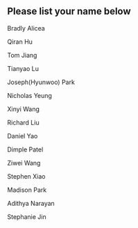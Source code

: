 ## Please list your name below

Bradly Alicea

Qiran Hu

Tom Jiang

Tianyao Lu  

Joseph(Hyunwoo) Park

Nicholas Yeung

Xinyi Wang

Richard Liu

Daniel Yao

Dimple Patel  

Ziwei Wang

Stephen Xiao

Madison Park

Adithya Narayan

Stephanie Jin

